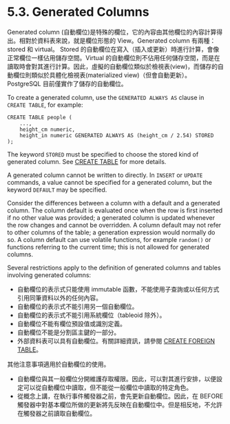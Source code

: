 # 5.3. Generated Columns

Generated column \(自動欄位\)是特殊的欄位，它的內容由其他欄位的內容計算得出。相對於資料表來說，就是欄位形態的 View。Generated column 有兩種：stored 和 virtual。 Stored 的自動欄位在寫入（插入或更新）時進行計算，會像正常欄位一樣佔用儲存空間。Virtual 的自動欄位則不佔用任何儲存空間，而是在讀取時會對其進行計算。因此，虛擬的自動欄位類似於檢視表\(view\)，而儲存的自動欄位則類似於具體化檢視表\(materialized view\)（但會自動更新）。 PostgreSQL 目前僅實作了儲存的自動欄位。

To create a generated column, use the `GENERATED ALWAYS AS` clause in `CREATE TABLE`, for example:

```text
CREATE TABLE people (
    ...,
    height_cm numeric,
    height_in numeric GENERATED ALWAYS AS (height_cm / 2.54) STORED
);
```

The keyword `STORED` must be specified to choose the stored kind of generated column. See [CREATE TABLE](https://www.postgresql.org/docs/12/sql-createtable.html) for more details.

A generated column cannot be written to directly. In `INSERT` or `UPDATE` commands, a value cannot be specified for a generated column, but the keyword `DEFAULT` may be specified.

Consider the differences between a column with a default and a generated column. The column default is evaluated once when the row is first inserted if no other value was provided; a generated column is updated whenever the row changes and cannot be overridden. A column default may not refer to other columns of the table; a generation expression would normally do so. A column default can use volatile functions, for example `random()` or functions referring to the current time; this is not allowed for generated columns.

Several restrictions apply to the definition of generated columns and tables involving generated columns:

* 自動欄位的表示式只能使用 immutable 函數，不能使用子查詢或以任何方式引用同筆資料以外的任何內容。
* 自動欄位的表示式不能引用另一個自動欄位。
* 自動欄位的表示式不能引用系統欄位（tableoid 除外）。
* 自動欄位不能有欄位預設值或識別定義。
* 自動欄位不能是分割區主鍵的一部分。
* 外部資料表可以具有自動欄位。有關詳細資訊，請參閱 [CREATE FOREIGN TABLE](../../reference/sql-commands/create-foreign-table.md)。

其他注意事項適用於自動欄位的使用。

* 自動欄位與其一般欄位分開維護存取權限。因此，可以對其進行安排，以便設定可以從自動欄位中讀取，但不能從一般欄位中讀取的特定角色。
* 從概念上講，在執行事件觸發器之前，會先更新自動欄位。因此，在 BEFORE 觸發器中對基本欄位所做的更新將先反映在自動欄位中。但是相反地，不允許在觸發器之前讀取自動欄位。

